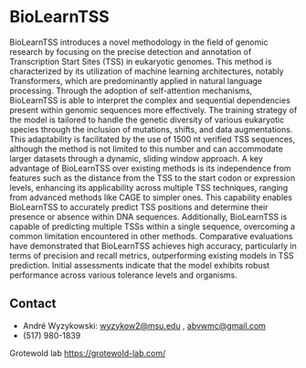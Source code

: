 # BioLearnTSS

BioLearnTSS introduces a novel methodology in the field of genomic research by focusing on the precise detection and annotation of Transcription Start Sites (TSS) in eukaryotic genomes. This method is characterized by its utilization of machine learning architectures, notably Transformers, which are predominantly applied in natural language processing. Through the adoption of self-attention mechanisms, BioLearnTSS is able to interpret the complex and sequential dependencies present within genomic sequences more effectively. The training strategy of the model is tailored to handle the genetic diversity of various eukaryotic species through the inclusion of mutations, shifts, and data augmentations. This adaptability is facilitated by the use of 1500 nt verified TSS sequences, although the method is not limited to this number and can accommodate larger datasets through a dynamic, sliding window approach. A key advantage of BioLearnTSS over existing methods is its independence from features such as the distance from the TSS to the start codon or expression levels, enhancing its applicability across multiple TSS techniques, ranging from advanced methods like CAGE to simpler ones. This capability enables BioLearnTSS to accurately predict TSS positions and determine their presence or absence within DNA sequences. Additionally, BioLearnTSS is capable of predicting multiple TSSs within a single sequence, overcoming a common limitation encountered in other methods. Comparative evaluations have demonstrated that BioLearnTSS achieves high accuracy, particularly in terms of precision and recall metrics, outperforming existing models in TSS prediction. Initial assessments indicate that the model exhibits robust performance across various tolerance levels and organisms.

## Contact

* André Wyzykowski: wyzykow2@msu.edu , abvwmc@gmail.com
*  (517) 980-1839

Grotewold lab
https://grotewold-lab.com/
